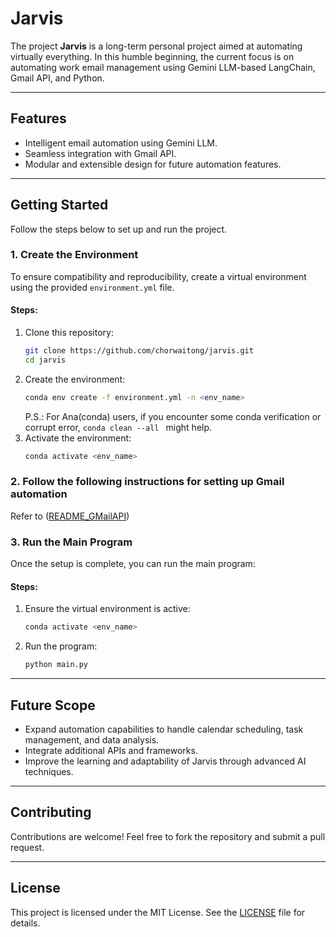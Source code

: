 # Jarvis

The project **Jarvis** is a long-term personal project aimed at automating virtually everything. In this humble beginning, the current focus is on automating work email management using Gemini LLM-based LangChain, Gmail API, and Python.

---

## Features
- Intelligent email automation using Gemini LLM.
- Seamless integration with Gmail API.
- Modular and extensible design for future automation features.

---

## Getting Started

Follow the steps below to set up and run the project.

### 1. Create the Environment

To ensure compatibility and reproducibility, create a virtual environment using the provided `environment.yml` file.

#### Steps:
1. Clone this repository:
   ```bash
   git clone https://github.com/chorwaitong/jarvis.git
   cd jarvis
   ```
2. Create the environment:
   ```bash
   conda env create -f environment.yml -n <env_name>
   ```
   P.S.: For Ana(conda) users, if you encounter some conda verification or corrupt error, ```conda clean --all ``` might help.
3. Activate the environment:
   ```bash
   conda activate <env_name>
   ```

### 2. Follow the following instructions for setting up Gmail automation
Refer to ([README_GMailAPI](https://github.com/chorwaitong/jarvis/blob/main/README_GMailAutomate.md))

### 3. Run the Main Program

Once the setup is complete, you can run the main program:

#### Steps:
1. Ensure the virtual environment is active:
   ```bash
   conda activate <env_name>
   ```
2. Run the program:
   ```bash
   python main.py
   ```

---

## Future Scope
- Expand automation capabilities to handle calendar scheduling, task management, and data analysis.
- Integrate additional APIs and frameworks.
- Improve the learning and adaptability of Jarvis through advanced AI techniques.

---

## Contributing
Contributions are welcome! Feel free to fork the repository and submit a pull request.

---

## License
This project is licensed under the MIT License. See the [LICENSE](LICENSE) file for details.

